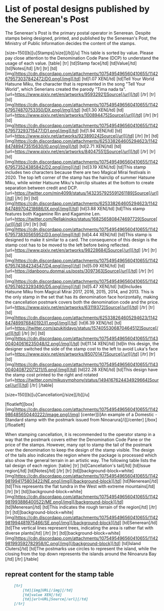 # List of postal designs published by the Senerean's Post
The Senerean's Post is the primary postal operator in Senerean. Despite stamps being designed, printed, and published by the Senerean's Post, the Ministry of Public Information decides the content of the stamps.

[size=150][b][u]Stamps[/size][/b][/u]
This table is sorted by value. Please pay close attention to the Denomination Code Pane (DCP) to understand the usage of each value.
[table]
    [tr]
        [td]Stamp face[/td]
        [td]Value[/td]
        [td]Notes[/td]
    [/tr]
    [tr]
        [td][img]https://cdn.discordapp.com/attachments/1075495496560410655/1142679573037842472/D0.png[/img][/td]
        [td]1.07 XEN[/td]
        [td]Tell Your World Hatsune Miku, the character that is represented in the song "Tell Your World", which Senerians created the parody "Tima nada ta".
        [url=https://www.pixiv.net/en/artworks/95932921]Source[/url][/td]
    [/tr]
    [tr]
        [td][img]https://cdn.discordapp.com/attachments/1075495496560410655/1142679574870753350/DX.png[/img][/td]
        [td]1.30 XEN[/td]
        [td][url=https://www.pixiv.net/en/artworks/100894475]Source[/url][/td]
    [/tr]
    [tr]
        [td][img]https://cdn.discordapp.com/attachments/1075495496560410655/1142679573293715477/D1.png[/img][/td]
        [td]1.94 XEN[/td]
        [td][url=https://www.pixiv.net/artworks/92389024]Source[/url][/td]
    [/tr]
    [tr]
        [td][img]https://cdn.discordapp.com/attachments/625338264605294623/1142847489473515630/I0.png[/img][/td]
        [td]2.71 XEN[/td]
        [td][url=https://www.pixiv.net/en/artworks/84047551]Source[/url][/td]
    [/tr]
    [tr]
        [td][img]https://cdn.discordapp.com/attachments/1075495496560410655/1142679573524385842/D2.png[/img][/td]
        [td]3.19 XEN[/td]
        [td]This stamp includes two characters because there are two Magical Mirai festivals in 2020. The top left corner of the stamp has the hairclip of summer Hatsune Miku, while winter Hatsune Miku's hairclip situates at the bottom to create separation between credit and DCP.
        [url=https://twitter.com/min4099/status/1432357925591261189]Source[/url][/td]
    [/tr]
    [tr]
        [td][img]https://cdn.discordapp.com/attachments/625338264605294623/1142847489704218686/IX.png[/img][/td]
        [td]3.88 XEN[/td]
        [td]This stamp features both Kagamine Rin and Kagamine Len.
        [url=https://twitter.com/Rellakinoko/status/1682565808474697729]Source[/url][/td]
    [/tr]
    [tr]
        [td][img]https://cdn.discordapp.com/attachments/1075495496560410655/1142679573830565952/D3.png[/img][/td]
        [td]4.44 XEN[/td]
        [td]This stamp is designed to make it similar to a card. The consequence of this design is the stamp cost has to be moved to the left before being reflected.
        [url=https://www.pixiv.net/en/artworks/98228684]Source[/url][/td]
    [/tr]
    [tr]
        [td][img]https://cdn.discordapp.com/attachments/1075495496560410655/1142679574384234547/D4.png[/img][/td]
        [td]5.09 XEN[/td]
        [td][url=https://danbooru.donmai.us/posts/3097363]Source[/url][/td]
    [/tr]
    [tr]
        [td][img]https://cdn.discordapp.com/attachments/1075495496560410655/1142679574623293490/D5.png[/img][/td]
        [td]5.47 XEN[/td]
        [td]Includes Hatsune Miku from Magical Mirai 2017, 2016, 2015, 2014, and 2013. This is the only stamp in the set that has its denomination face horizontally, making the cancellation postmark covers both the denomination code and the price. 
        [url=https://www.pixiv.net/en/artworks/63119372]Source[/url][/td]
    [/tr]
    [tr]
        [td][img]https://cdn.discordapp.com/attachments/625338264605294623/1142847489976840192/I1.png[/img][/td]
        [td]6.39 XEN[/td]
        [td][url=https://twitter.com/azukitidayo/status/1574055306870464512]Source[/url][/td]
    [/tr]
    [tr]
        [td][img]https://cdn.discordapp.com/attachments/1075495496560410655/1143004040616235048/I2.png[/img][/td]
        [td]11.14 XEN[/td]
        [td]In this design, the designer switched the side of the stamp cost to the left to avoid Luka's face
        [url=https://www.pixiv.net/en/artworks/85070147]Source[/url][/td]
    [/tr]
    [tr]
        [td][img]https://cdn.discordapp.com/attachments/1075495496560410655/1143004040872071211/I5.png[/img][/td]
        [td]22.28 XEN[/td]
        [td]This design have the stamp cost printed to the right and rotated
        [url=https://twitter.com/mikusymphony/status/1494167624434929664]Source[/url][/td]
    [/tr]
[/table]

[size=150][b][u]Cancellation[/size][/b][/u]

[floatleft][box]
    [img]https://cdn.discordapp.com/attachments/1075495496560410655/1142986485650440222/image.png[/img]
    [center][i]An example of a Domestic - Standard stamp with the postmark issued from Ninoarura[/i][/center]
[/box][/floatleft]

When stamping cancellation, it is recommended to the operator stamp in a way that the postmark covers either the Denomination Code Pane or the price of the stamps. However, many opt to stamp the tail of the postmark over the denomination to keep the design of the stamp visible. The design of the tails also indicates the region where the package is processed which also show the general terrain in an artistic way. The following table lists the tail design of each region:
[table]
    [tr]
        [td]Cancellation's tail[/td]
        [td]Issue region[/td]
        [td]Notes[/td]
    [/tr]
    [tr]
        [td][background-block=white][img]https://cdn.discordapp.com/attachments/1075495496560410655/1142981994175803422/NE.png[/img][/background-block][/td]
        [td]Nenerean[/td]
        [td]This represents the flat tundra in the West with extreme mountains[/td]
    [/tr]
    [tr]
        [td][background-block=white][img]https://cdn.discordapp.com/attachments/1075495496560410655/1142981993886400522/ME.png[/img][/background-block][/td]
        [td]Menerean[/td]
        [td]This indicates the rough terrain of the region[/td]
    [/tr]
    [tr]
        [td][background-block=white][img]https://cdn.discordapp.com/attachments/1075495496560410655/1142981994481975466/SE.png[/img][/background-block][/td]
        [td]Senerean[/td]
        [td]The vertical lines represent trees, indicating the area is rather flat with diverse plants[/td]
    [/tr]
    [tr]
        [td][background-block=white][img]https://cdn.discordapp.com/attachments/1075495496560410655/1142981993592782958/IC.png[/img][/background-block][/td]
        [td]Island Cluters[/td]
        [td]The postmarks use circles to represent the island, while the closing from the top down represents the islands around the Ninoarura Bay [/td]
    [/tr]
[/table]

## repreat content for the stamp table
```md
    [tr]
        [td][img]URL[/img][/td]
        [td]value XEN[/td]
        [td][url=URL]Source[/url][/td]
    [/tr]
```